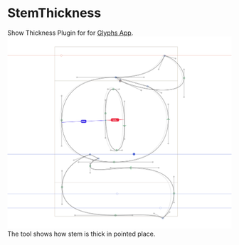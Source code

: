 # StemThickness
Show Thickness Plugin for for [Glyphs App](http://glyphsapp.com/).
![Show Thickness illustration](images/ilu_StemThickness.png)
The tool shows how stem is thick in pointed place.
